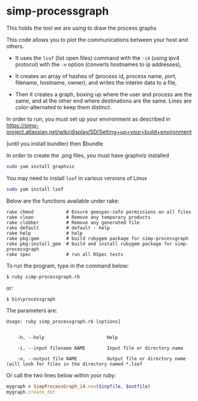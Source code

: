 # simp-processgraph
This holds the tool we are using to draw the process graphs

This code allows you to plot the communications between your host and others.

* It uses the `lsof` (list open files) command with the `-i4` (using ipv4 protocol) with the `-n` option (converts hostnames to ip addresses),

* It creates an array of hashes of (process id, process name, port, filename, hostname, owner),
and writes the interim data to a file,

* Then it creates a graph, boxing up where the user and process are the same, and at the other end where destinations are the same.
Lines are color-alternated to keep them distinct.


In order to run, you must set up your environment as described in https://simp-project.atlassian.net/wiki/display/SD/Setting+up+your+build+environment

(until you install bundler)
then
$bundle

In order to create the .png files, you must have graphviz installed
```bash
sudo yum install graphviz
```

You may need to install `lsof` in various versions of Linux
```bash
sudo yum install lsof
```

Below are the functions available under rake:

```
rake chmod            # Ensure gemspec-safe permissions on all files
rake clean            # Remove any temporary products
rake clobber          # Remove any generated file
rake default          # default - help
rake help             # help
rake pkg:gem          # build rubygem package for simp-processgraph
rake pkg:install_gem  # build and install rubygem package for simp-processgraph
rake spec             # run all RSpec tests
```


To run the program, type in the command below:

`$ ruby simp-processgraph.rb`

or:

`$ bin\processgraph`

The parameters are:

```
Usage: ruby simp_processgraph.rb [options]


    -h, --help                       Help

    -i, --input filename NAME        Input file or directory name

    -o, --output file NAME           Output file or directory name (will look for files in the directory named *.lsof
```


Or call the two lines below within your ruby:

```ruby
mygraph = SimpProcessGraph_i4.new($inpfile, $outfile)
mygraph.create_dot
```

